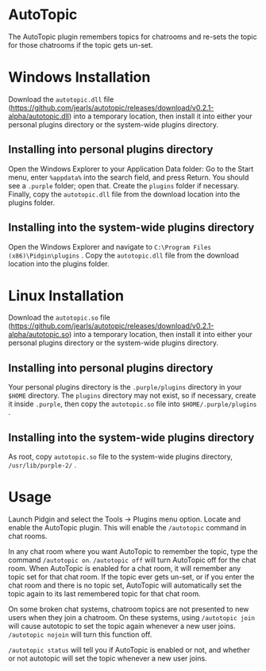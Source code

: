 AutoTopic
=========

The AutoTopic plugin remembers topics for chatrooms and re-sets the topic for those chatrooms if the topic gets un-set.

Windows Installation
====================

Download the `autotopic.dll` file (https://github.com/jearls/autotopic/releases/download/v0.2.1-alpha/autotopic.dll) into a temporary location, then install it into either your personal plugins directory or the system-wide plugins directory.

Installing into personal plugins directory
------------------------------------------

Open the Windows Explorer to your Application Data folder: Go to the Start menu, enter `%appdata%` into the search field, and press Return. You should see a `.purple` folder; open that. Create the `plugins` folder if necessary. Finally, copy the `autotopic.dll` file from the download location into the plugins folder.

Installing into the system-wide plugins directory
-------------------------------------------------

Open the Windows Explorer and navigate to `C:\Program Files (x86)\Pidgin\plugins` . Copy the `autotopic.dll` file from the download location into the plugins folder.

Linux Installation
==================

Download the `autotopic.so` file (https://github.com/jearls/autotopic/releases/download/v0.2.1-alpha/autotopic.so) into a temporary location, then install it into either your personal plugins directory or the system-wide plugins directory.

Installing into personal plugins directory
------------------------------------------

Your personal plugins directory is the `.purple/plugins` directory in your `$HOME` directory.  The `plugins` directory may not exist, so if necessary, create it inside `.purple`, then copy the `autotopic.so` file into `$HOME/.purple/plugins` .

Installing into the system-wide plugins directory
-------------------------------------------------

As root, copy `autotopic.so` file to the system-wide plugins directory, `/usr/lib/purple-2/` .

Usage
=====

Launch Pidgin and select the Tools → Plugins menu option. Locate and enable the AutoTopic plugin.  This will enable the `/autotopic` command in chat rooms.

In any chat room where you want AutoTopic to remember the topic, type the command `/autotopic on`.  `/autotopic off` will turn AutoTopic off for the chat room.  When AutoTopic is enabled for a chat room, it will remember any topic set for that chat room.  If the topic ever gets un-set, or if you enter the chat room and there is no topic set, AutoTopic will automatically set the topic again to its last remembered topic for that chat room.

On some broken chat systems, chatroom topics are not presented to new users when they join a chatroom.  On these systems, using `/autotopic join` will cause autotopic to set the topic again whenever a new user joins.  `/autotopic nojoin` will turn this function off.

`/autotopic status` will tell you if AutoTopic is enabled or not, and whether or not autotopic will set the topic whenever a new user joins.
